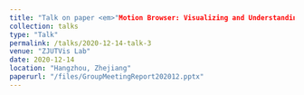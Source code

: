 ```yaml
---
title: "Talk on paper <em>"Motion Browser: Visualizing and Understanding Complex Upper Limb Movement Under Obstetrical Brachial Plexus Injuries."</em>"
collection: talks
type: "Talk"
permalink: /talks/2020-12-14-talk-3
venue: "ZJUTVis Lab"
date: 2020-12-14
location: "Hangzhou, Zhejiang"
paperurl: "/files/GroupMeetingReport202012.pptx"
---            
```



